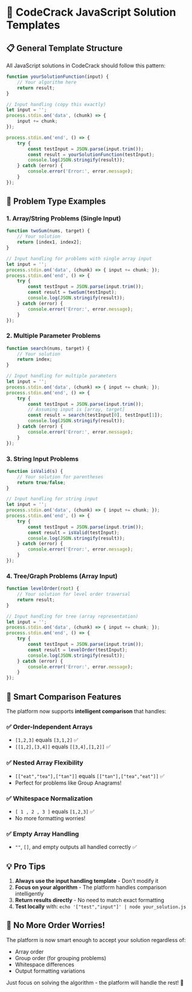 # 🚀 CodeCrack JavaScript Solution Templates

## 📋 General Template Structure

All JavaScript solutions in CodeCrack should follow this pattern:

```javascript
function yourSolutionFunction(input) {
    // Your algorithm here
    return result;
}

// Input handling (copy this exactly)
let input = '';
process.stdin.on('data', (chunk) => {
    input += chunk;
});

process.stdin.on('end', () => {
    try {
        const testInput = JSON.parse(input.trim());
        const result = yourSolutionFunction(testInput);
        console.log(JSON.stringify(result));
    } catch (error) {
        console.error('Error:', error.message);
    }
});
```

## 🎯 Problem Type Examples

### 1. Array/String Problems (Single Input)
```javascript
function twoSum(nums, target) {
    // Your solution
    return [index1, index2];
}

// Input handling for problems with single array input
let input = '';
process.stdin.on('data', (chunk) => { input += chunk; });
process.stdin.on('end', () => {
    try {
        const testInput = JSON.parse(input.trim());
        const result = twoSum(testInput);
        console.log(JSON.stringify(result));
    } catch (error) {
        console.error('Error:', error.message);
    }
});
```

### 2. Multiple Parameter Problems
```javascript
function search(nums, target) {
    // Your solution
    return index;
}

// Input handling for multiple parameters
let input = '';
process.stdin.on('data', (chunk) => { input += chunk; });
process.stdin.on('end', () => {
    try {
        const testInput = JSON.parse(input.trim());
        // Assuming input is [array, target]
        const result = search(testInput[0], testInput[1]);
        console.log(JSON.stringify(result));
    } catch (error) {
        console.error('Error:', error.message);
    }
});
```

### 3. String Input Problems
```javascript
function isValid(s) {
    // Your solution for parentheses
    return true/false;
}

// Input handling for string input
let input = '';
process.stdin.on('data', (chunk) => { input += chunk; });
process.stdin.on('end', () => {
    try {
        const testInput = JSON.parse(input.trim());
        const result = isValid(testInput);
        console.log(JSON.stringify(result));
    } catch (error) {
        console.error('Error:', error.message);
    }
});
```

### 4. Tree/Graph Problems (Array Input)
```javascript
function levelOrder(root) {
    // Your solution for level order traversal
    return result;
}

// Input handling for tree (array representation)
let input = '';
process.stdin.on('data', (chunk) => { input += chunk; });
process.stdin.on('end', () => {
    try {
        const testInput = JSON.parse(input.trim());
        const result = levelOrder(testInput);
        console.log(JSON.stringify(result));
    } catch (error) {
        console.error('Error:', error.message);
    }
});
```

## 🔧 Smart Comparison Features

The platform now supports **intelligent comparison** that handles:

### ✅ Order-Independent Arrays
- `[1,2,3]` equals `[3,1,2]` ✅
- `[[1,2],[3,4]]` equals `[[3,4],[1,2]]` ✅

### ✅ Nested Array Flexibility  
- `[["eat","tea"],["tan"]]` equals `[["tan"],["tea","eat"]]` ✅
- Perfect for problems like Group Anagrams!

### ✅ Whitespace Normalization
- `[ 1 , 2 , 3 ]` equals `[1,2,3]` ✅
- No more formatting worries!

### ✅ Empty Array Handling
- `""`, `[]`, and empty outputs all handled correctly ✅

## 💡 Pro Tips

1. **Always use the input handling template** - Don't modify it
2. **Focus on your algorithm** - The platform handles comparison intelligently  
3. **Return results directly** - No need to match exact formatting
4. **Test locally** with: `echo '["test","input"]' | node your_solution.js`

## 🎉 No More Order Worries!

The platform is now smart enough to accept your solution regardless of:
- Array order
- Group order (for grouping problems)
- Whitespace differences
- Output formatting variations

Just focus on solving the algorithm - the platform will handle the rest! 🚀
